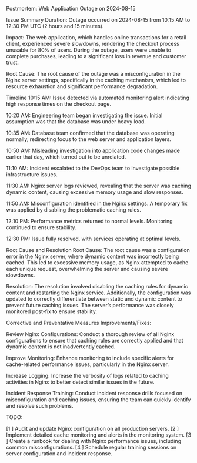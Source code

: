 Postmortem: Web Application Outage on 2024-08-15

Issue Summary
Duration:
Outage occurred on 2024-08-15 from 10:15 AM to 12:30 PM UTC (2 hours and 15 minutes).


Impact:
The web application, which handles online transactions for a retail client, experienced severe slowdowns, rendering the checkout process unusable for 80% of users. During the outage, users were unable to complete purchases, leading to a significant loss in revenue and customer trust.

Root Cause:
The root cause of the outage was a misconfiguration in the Nginx server settings, specifically in the caching mechanism, which led to resource exhaustion and significant performance degradation.

Timeline
10:15 AM:
Issue detected via automated monitoring alert indicating high response times on the checkout page.

10:20 AM:
Engineering team began investigating the issue. Initial assumption was that the database was under heavy load.

10:35 AM:
Database team confirmed that the database was operating normally, redirecting focus to the web server and application layers.

10:50 AM:
Misleading investigation into application code changes made earlier that day, which turned out to be unrelated.

11:10 AM:
Incident escalated to the DevOps team to investigate possible infrastructure issues.

11:30 AM:
Nginx server logs reviewed, revealing that the server was caching dynamic content, causing excessive memory usage and slow responses.

11:50 AM:
Misconfiguration identified in the Nginx settings. A temporary fix was applied by disabling the problematic caching rules.

12:10 PM:
Performance metrics returned to normal levels. Monitoring continued to ensure stability.

12:30 PM:
Issue fully resolved, with services operating at optimal levels.

Root Cause and Resolution
Root Cause:
The root cause was a configuration error in the Nginx server, where dynamic content was incorrectly being cached. This led to excessive memory usage, as Nginx attempted to cache each unique request, overwhelming the server and causing severe slowdowns.

Resolution:
The resolution involved disabling the caching rules for dynamic content and restarting the Nginx service. Additionally, the configuration was updated to correctly differentiate between static and dynamic content to prevent future caching issues. The server’s performance was closely monitored post-fix to ensure stability.

Corrective and Preventative Measures
Improvements/Fixes:

Review Nginx Configurations:
Conduct a thorough review of all Nginx configurations to ensure that caching rules are correctly applied and that dynamic content is not inadvertently cached.

Improve Monitoring:
Enhance monitoring to include specific alerts for cache-related performance issues, particularly in the Nginx server.

Increase Logging:
Increase the verbosity of logs related to caching activities in Nginx to better detect similar issues in the future.

Incident Response Training:
Conduct incident response drills focused on misconfiguration and caching issues, ensuring the team can quickly identify and resolve such problems.

TODO:

[1 ] Audit and update Nginx configuration on all production servers.
[2 ] Implement detailed cache monitoring and alerts in the monitoring system.
[3 ] Create a runbook for dealing with Nginx performance issues, including common misconfigurations.
[4 ] Schedule regular training sessions on server configuration and incident response.